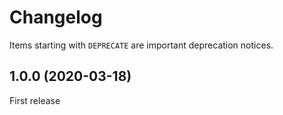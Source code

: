 # Changelog

Items starting with `DEPRECATE` are important deprecation notices.

## 1.0.0 (2020-03-18)

First release
